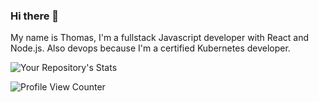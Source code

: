### Hi there 👋

My name is Thomas, I'm a fullstack Javascript developer with React and Node.js. Also devops because I'm a certified Kubernetes developer.

![Your Repository's Stats](https://github-readme-stats.vercel.app/api?username=tomtom94&show_icons=true)

![Profile View Counter](https://komarev.com/ghpvc/?username=tomtom94)
